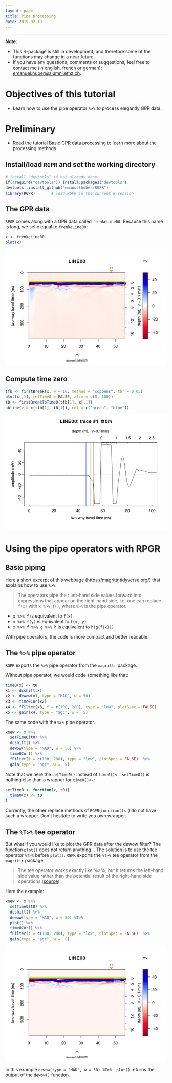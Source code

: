 ```yaml
---
layout: page
title: Pipe processing
date: 2019-02-19
---
```


<!--
"/media/huber/Elements/UNIBAS/software/codeR/package_RGPR/RGPR-gh-pages/2014_04_25_frenke"
"G:/UNIBAS/software/codeR/package_RGPR/RGPR-gh-pages/2014_04_25_frenke"
-->

------------------------------------------------------------------------

**Note**:

-   This R-package is still in development, and therefore some of the functions may change in a near future.
-   If you have any questions, comments or suggestions, feel free to contact me (in english, french or german): <emanuel.huber@alumni.ethz.ch>.

Objectives of this tutorial
===========================

-   Learn how to use the pipe operator `%>%` to process elegantly GPR data.

Preliminary
===========

-   Read the tutorial [Basic GPR data processing](http://emanuelhuber.github.io/RGPR/01_RGPR_tutorial_basic-processing/) to learn more about the processing methods

Install/load `RGPR` and set the working directory
-------------------------------------------------

``` r
# install "devtools" if not already done
if(!require("devtools")) install.packages("devtools")
devtools::install_github("emanuelhuber/RGPR")
library(RGPR)       # load RGPR in the current R session
```

The GPR data
------------

`RPGR` comes along with a GPR data called `frenkeLine00`. Because this name is long, we set `x` equal to `frenkeLine00`:

``` r
x <- frenkeLine00
plot(x)
```

![plot(x)](01_zRGPR_tutorial_processing-with-pipe-operator_tp_files/figure-markdown_github-tex_math_single_backslash/x-1.png)

Compute time zero
-----------------

``` r
tfb <- firstBreak(x, w = 10, method = "coppens", thr = 0.05)
plot(x[,1], relTime0 = FALSE, xlim = c(0, 100))
t0 <- firstBreakToTime0(tfb[1], x[,1])
abline(v = c(tfb[1], t0[1]), col = c("green", "blue"))
```

![time zero](01_zRGPR_tutorial_processing-with-pipe-operator_tp_files/figure-markdown_github-tex_math_single_backslash/time_zero-1.png)

Using the pipe operators with RPGR
==================================

Basic piping
------------

Here a short excerpt of this webpage (<https://magrittr.tidyverse.org/>) that explains how to use `%>%`.

> The operators pipe their left-hand side values forward into expressions that appear on the right-hand side, i.e. one can replace `f(x)` with `x %>% f()`, where `%>%` is the pipe operator.

-   `x %>% f` is equivalent to `f(x)`
-   `x %>% f(y)` is equivalent to `f(x, y)`
-   `x %>% f %>% g %>% h` is equivalent to `h(g(f(x)))`

With pipe operators, the code is more compact and better readable.

The `%>%` pipe operator
-----------------------

`RGPR` exports the `%>%` pipe operator from the `magrittr` package.

Without pipe operator, we would code something like that:

``` r
time0(x) <- t0
x1 <- dcshift(x)
x2 <- dewow(x1, type = "MAD", w = 50)
x3 <- time0Cor(x2)
x4 <- fFilter(x3, f = c(100, 280), type = "low", plotSpec = FALSE)
x5 <- gain(x4, type = "agc", w =  5)
```

The same code with the `%>%` pipe operator.

``` r
xnew <- x %>%
  setTime0(t0) %>%
  dcshift() %>%
  dewow(type = "MAD", w = 50) %>%
  time0Cor() %>%
  fFilter(f = c(100, 280), type = "low", plotSpec = FALSE)  %>%
  gain(type = "agc", w =  5)
```

Note that we here the `setTime0()` instead of `time0()<-`. `setTime0()` is nothing else than a wrapper for `time0()<-`:

``` r
setTime0 <- function(x, t0){
  time0(x) <- t0
}
```

Currently, the other replace methods of `RGPR`(`function()<-`) do not have such a wrapper. Don't hesitate to write you own wrapper.

The `%T>%` tee operator
-----------------------

But what if you would like to plot the GPR data after the dewow filter? The function `plot()` does not return anything... The solution is to use the tee operator `%T>%` before `plot()`. `RGPR` exports the `%T>%` tee operator from the `magrittr` package.

> The tee operator works exactly like %&gt;%, but it returns the left-hand side value rather than the potential result of the right-hand side operations ([source](https://www.datacamp.com/community/tutorials/pipe-r-tutorial))

Here the example:

``` r
xnew <- x %>%
  setTime0(t0) %>%
  dcshift() %>%
  dewow(type = "MAD", w = 50) %T>%
  plot() %>%
  time0Cor() %>%
  fFilter(f = c(100, 280), type = "low", plotSpec = FALSE)  %>%
  gain(type = "agc", w =  5)
```

![plot(dewow(x))](01_zRGPR_tutorial_processing-with-pipe-operator_tp_files/figure-markdown_github-tex_math_single_backslash/w_tee_pipe-1.png)

In this example `dewow(type = "MAD", w = 50) %T>%  plot()` returns the output of the `dewow()` function.

